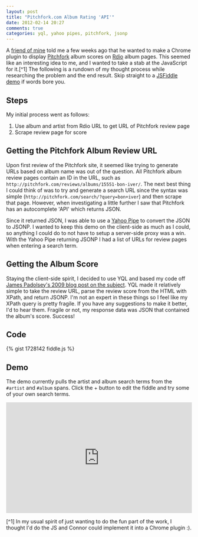```yaml
---
layout: post
title: "Pitchfork.com Album Rating 'API'"
date: 2012-02-14 20:27
comments: true
categories: yql, yahoo pipes, pitchfork, jsonp
---
```


A [friend of mine](https://twitter.com/mcsheffrey) told me a few weeks ago that he wanted to make a Chrome plugin to display [Pitchfork](http://pitchfork.com) album scores on [Rdio](http://rdio.com) album pages. This seemed like an interesting idea to me, and I wanted to take a stab at the JavaScript for it.[^1] The following is a rundown of my thought process while researching the problem and the end result. Skip straight to a [JSFiddle demo](#p4k_demo) if words bore you.

## Steps

My initial process went as follows:
1. Use album and artist from Rdio URL to get URL of Pitchfork review page
2. Scrape review page for score

## Getting the Pitchfork Album Review URL

Upon first review of the Pitchfork site, it seemed like trying to generate URLs based on album name was out of the question. All Pitchfork album review pages contain an ID in the URL, such as `http://pitchfork.com/reviews/albums/15551-bon-iver/`. The next best thing I could think of was to try and generate a search URL since the syntax was simple (`http://pitchfork.com/search/?query=bon+iver`) and then scrape that page. However, when investigating a little further I saw that Pitchfork has an autocomplete 'API' which returns JSON.

Since it returned JSON, I was able to use a [Yahoo Pipe](http://run.pipes.yahoo.com/pipes/pipe.info?_id=332d9216d8910ba39e6c2577fd321a6a) to convert the JSON to JSONP. I wanted to keep this demo on the client-side as much as I could, so anything I could do to not have to setup a server-side proxy was a win. With the Yahoo Pipe returning JSONP I had a list of URLs for review pages when entering a search term.

## Getting the Album Score

Staying the client-side spirit, I decided to use YQL and based my code off [James Padolsey's 2009 blog post on the subject](http://james.padolsey.com/javascript/using-yql-with-jsonp/). YQL made it relatively simple to take the review URL, parse the review score from the HTML with XPath, and return JSONP. I'm not an expert in these things so I feel like my XPath query is pretty fragile. If you have any suggestions to make it better, I'd to hear them. Fragile or not, my response data was JSON that contained the album's score. Success!

## Code

{% gist 1728142 fiddle.js %}

<a id="p4k_demo"></a>
## Demo

The demo currently pulls the artist and album search terms from the `#artist` and `#album` spans. Click the + button to edit the fiddle and try some of your own search terms. 

<iframe style="width: 100%; height: 300px" src="http://jsfiddle.net/lukekarrys/vC4MN/embedded/" allowfullscreen="allowfullscreen" frameborder="0"></iframe>

[^1] In my usual spirit of just wanting to do the fun part of the work, I thought I'd do the JS and Connor could implement it into a Chrome plugin :).
